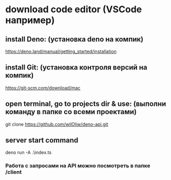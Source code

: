 # download code editor (VSCode например)

## install Deno: (установка deno на компик)
https://deno.land/manual/getting_started/installation

## install Git: (установка контроля версий на компик)
https://git-scm.com/download/mac

## open terminal, go to projects dir & use: (выполни команду в папке со всеми проектами)
git clone https://github.com/wilOliw/deno-api.git

## server start command
deno run -A .\index.ts

### Работа с запросами на API можно посмотреть в папке /client
